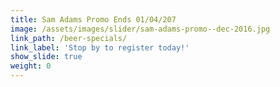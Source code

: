 ```yaml
---
title: Sam Adams Promo Ends 01/04/207
image: /assets/images/slider/sam-adams-promo--dec-2016.jpg
link_path: /beer-specials/
link_label: 'Stop by to register today!'
show_slide: true
weight: 0
---
```



